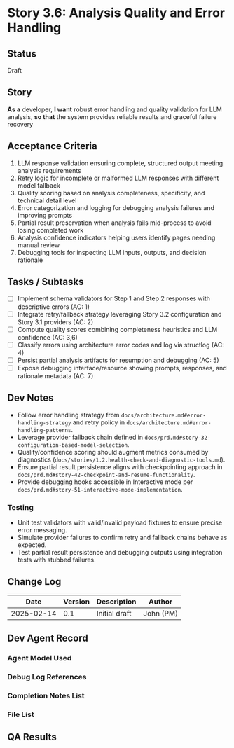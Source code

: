 # Story 3.6: Analysis Quality and Error Handling

## Status
Draft

## Story
**As a** developer,
**I want** robust error handling and quality validation for LLM analysis,
**so that** the system provides reliable results and graceful failure recovery

## Acceptance Criteria
1. LLM response validation ensuring complete, structured output meeting analysis requirements
2. Retry logic for incomplete or malformed LLM responses with different model fallback
3. Quality scoring based on analysis completeness, specificity, and technical detail level
4. Error categorization and logging for debugging analysis failures and improving prompts
5. Partial result preservation when analysis fails mid-process to avoid losing completed work
6. Analysis confidence indicators helping users identify pages needing manual review
7. Debugging tools for inspecting LLM inputs, outputs, and decision rationale

## Tasks / Subtasks
- [ ] Implement schema validators for Step 1 and Step 2 responses with descriptive errors (AC: 1)
- [ ] Integrate retry/fallback strategy leveraging Story 3.2 configuration and Story 3.1 providers (AC: 2)
- [ ] Compute quality scores combining completeness heuristics and LLM confidence (AC: 3,6)
- [ ] Classify errors using architecture error codes and log via structlog (AC: 4)
- [ ] Persist partial analysis artifacts for resumption and debugging (AC: 5)
- [ ] Expose debugging interface/resource showing prompts, responses, and rationale metadata (AC: 7)

## Dev Notes
- Follow error handling strategy from `docs/architecture.md#error-handling-strategy` and retry policy in `docs/architecture.md#error-handling-patterns`.
- Leverage provider fallback chain defined in `docs/prd.md#story-32-configuration-based-model-selection`.
- Quality/confidence scoring should augment metrics consumed by diagnostics (`docs/stories/1.2.health-check-and-diagnostic-tools.md`).
- Ensure partial result persistence aligns with checkpointing approach in `docs/prd.md#story-42-checkpoint-and-resume-functionality`.
- Provide debugging hooks accessible in Interactive mode per `docs/prd.md#story-51-interactive-mode-implementation`.

### Testing
- Unit test validators with valid/invalid payload fixtures to ensure precise error messaging.
- Simulate provider failures to confirm retry and fallback chains behave as expected.
- Test partial result persistence and debugging outputs using integration tests with stubbed failures.

## Change Log
| Date | Version | Description | Author |
|------|---------|-------------|--------|
| 2025-02-14 | 0.1 | Initial draft | John (PM) |

## Dev Agent Record

### Agent Model Used

### Debug Log References

### Completion Notes List

### File List

## QA Results
